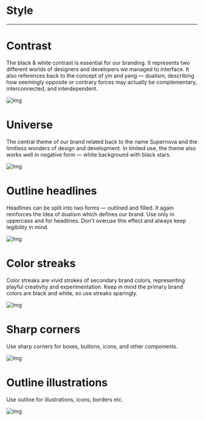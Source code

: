 
# Style

---

# Contrast

The black & white contrast is essential for our branding. It represents two different worlds of designers and developers we managed to interface. It also references back to the concept of yin and yang — dualism, describing how seemingly opposite or contrary forces may actually be complementary, interconnected, and interdependent.

![Img](https://studio-assets-dev.supernova.io/design-systems/460/eb6d900a-7a25-4f8e-8434-5178bf97218a.png?Expires=1974931200&Policy=eyJTdGF0ZW1lbnQiOlt7IlJlc291cmNlIjoiaHR0cHM6Ly9zdHVkaW8tYXNzZXRzLWRldi5zdXBlcm5vdmEuaW8vZGVzaWduLXN5c3RlbXMvNDYwL2ViNmQ5MDBhLTdhMjUtNGY4ZS04NDM0LTUxNzhiZjk3MjE4YS5wbmciLCJDb25kaXRpb24iOnsiRGF0ZUxlc3NUaGFuIjp7IkFXUzpFcG9jaFRpbWUiOjE5NzQ5MzEyMDB9fX1dfQ__&Signature=ajI5iCsA17FY6Qm729dZc3IiGGkjz36KQA89IPwrFBZsK9DW7aqqL9Yp93lI9RkHeyK9V7obSI1BUDHWG~U98zhB~d~OfnMbn5Bwt1ehSwuJS0uwGp3O-TaOWSrMOQRZJkAlmrsTorXCgob8A0F97GyfocGifr~lOOL8Z1ZX1nNLKqN7tX5WGZtHhgDid0jxwMIK-rm-jVPdosDgz0MiE-pcMgcp3oqkDx5KpQD0cuYazJvyTGp8V8o7KU0~eQPX~99QJXwXwvLvkiZHgQ9PnyDU5MfuKSWXy4hmETrEKCKT~4-z9ELcHxU2Vcy6bTCJIoJ21~eaivJN3Yy5sS7PLg__&Key-Pair-Id=APKAJGK34LCCAUR7N6LA)

# Universe

The central theme of our brand related back to the name Supernova and the limitless wonders of design and development. In limited use, the theme also works well in negative form — white background with black stars. 

![Img](https://studio-assets-dev.supernova.io/design-systems/460/66a18760-9881-4903-bc49-9df6510cff77.png?Expires=1974931200&Policy=eyJTdGF0ZW1lbnQiOlt7IlJlc291cmNlIjoiaHR0cHM6Ly9zdHVkaW8tYXNzZXRzLWRldi5zdXBlcm5vdmEuaW8vZGVzaWduLXN5c3RlbXMvNDYwLzY2YTE4NzYwLTk4ODEtNDkwMy1iYzQ5LTlkZjY1MTBjZmY3Ny5wbmciLCJDb25kaXRpb24iOnsiRGF0ZUxlc3NUaGFuIjp7IkFXUzpFcG9jaFRpbWUiOjE5NzQ5MzEyMDB9fX1dfQ__&Signature=j~PD8wry-Ns-8qyvnhhoAGiAx7N1YdzQSeb8bxARsm0JkyFQytkpOshcIoe4A1tBawCtkOzwAhUgonhYYJF5aemlqHG3C6whyvQUQq8EPCCLS1Wm7gReYGbHs709r~vSjEEYpt2AfQCguyd0EhEdzQcHd5r2dakJ8F-0NGgP0rVcU1lfKENY7jAS7ih5viSXBlbtreZBp9-Nh~vyzOfyh9KrGOEVRVF~pCZqy5lAFErDfjYPxT0Z7Y9errEw3HG2qeLz~vunvsglifE136jr7dAEm-58SuN4Dn26uva4Te5mlq~Vuy2yvO-DkaD0zBNo7tshkloMw4GCldqmMIrhSw__&Key-Pair-Id=APKAJGK34LCCAUR7N6LA)

# Outline headlines

Headlines can be split into two forms — outlined and filled. It again reinforces the idea of dualism which defines our brand. Use only in uppercase and for headlines. Don't overuse this effect and always keep legibility in mind.

![Img](https://studio-assets-dev.supernova.io/design-systems/460/20c14af8-355b-4e19-839d-362c59e058aa.png?Expires=1974931200&Policy=eyJTdGF0ZW1lbnQiOlt7IlJlc291cmNlIjoiaHR0cHM6Ly9zdHVkaW8tYXNzZXRzLWRldi5zdXBlcm5vdmEuaW8vZGVzaWduLXN5c3RlbXMvNDYwLzIwYzE0YWY4LTM1NWItNGUxOS04MzlkLTM2MmM1OWUwNThhYS5wbmciLCJDb25kaXRpb24iOnsiRGF0ZUxlc3NUaGFuIjp7IkFXUzpFcG9jaFRpbWUiOjE5NzQ5MzEyMDB9fX1dfQ__&Signature=CiwrcZdIehrmOoonkCzJbMbzL1kaZ1oVlz8AvMMJrc51YdivM2qI10uQezZS0q9zz3UMl3rWMJZ0k6Y~HIMUw7xPMvQZ2HoJTpDI2JMAJUciIk1zGxT3LluU-~tP8cvqc0dsbxiGWA5eZ6UrmybIOTUKJpStw9dTal3yv-WkfBg8~foiOneSsTDfX5UW8JVNvECb6BWstsxS-MbsozZdpIzNrEsFl-0l-iPrwdlljvu9mQ3ls~gQTw6qC99JVoq1tSUaE~olvYtTdn-JMiM-h5UT6FYMX8aY4Q8Ipra7t19fXuN6tofckN8f8EjxVUudGwJQjh-ijcsfwpO8iGxpcA__&Key-Pair-Id=APKAJGK34LCCAUR7N6LA)

# Color streaks

Color streaks are vivid strokes of secondary brand colors, representing playful creativity and experimentation. Keep in mind the primary brand colors are black and white, so use streaks sparingly. 

![Img](https://studio-assets-dev.supernova.io/design-systems/460/1029eb51-10b2-4649-847b-9cdbcf1639ae.png?Expires=1974931200&Policy=eyJTdGF0ZW1lbnQiOlt7IlJlc291cmNlIjoiaHR0cHM6Ly9zdHVkaW8tYXNzZXRzLWRldi5zdXBlcm5vdmEuaW8vZGVzaWduLXN5c3RlbXMvNDYwLzEwMjllYjUxLTEwYjItNDY0OS04NDdiLTljZGJjZjE2MzlhZS5wbmciLCJDb25kaXRpb24iOnsiRGF0ZUxlc3NUaGFuIjp7IkFXUzpFcG9jaFRpbWUiOjE5NzQ5MzEyMDB9fX1dfQ__&Signature=TGYXZYDcdlDNA8e4dwFIbr2mk~fpMyZ62HZclmc3RjK~lzfkXEIJD~RwoO-Z9toxsyCHsdQT5Od97djUwDqV7KyvYd9BqWHw7vH6g2K~habmJ907pvUlTryluYI~kP6bFnOxdf~bqVCbmhqT50muDt2DzCh0zmks6RtX2kIAz6vkcOd7OyI3rQvY-orrwSR0pU57r~JSDxYNw-5qHFxDaHsiNAN3FSE~OL4NeFNXyhB5TfOJ-vnu7vDshx5DuFs1SvnSaHgVs7~Yzhox-p9qfyK3i6s34TQK5K9w0f3AdKAAM5GtzAiVGscShcRnoY9bKOpv7JTvl2C2c5VujkFOiA__&Key-Pair-Id=APKAJGK34LCCAUR7N6LA)

# Sharp corners

Use sharp corners for boxes, buttons, icons, and other components.

![Img](https://studio-assets-dev.supernova.io/design-systems/460/8a94da41-df89-49ed-87a3-84c84cbbfb06.png?Expires=1974931200&Policy=eyJTdGF0ZW1lbnQiOlt7IlJlc291cmNlIjoiaHR0cHM6Ly9zdHVkaW8tYXNzZXRzLWRldi5zdXBlcm5vdmEuaW8vZGVzaWduLXN5c3RlbXMvNDYwLzhhOTRkYTQxLWRmODktNDllZC04N2EzLTg0Yzg0Y2JiZmIwNi5wbmciLCJDb25kaXRpb24iOnsiRGF0ZUxlc3NUaGFuIjp7IkFXUzpFcG9jaFRpbWUiOjE5NzQ5MzEyMDB9fX1dfQ__&Signature=ce7Bgu9-xfheUMuX7ae5vam3ps4G18EsNVTAnlOEewSWdlBW8Y248tKgCj~ZM~7kVuUGx1A90aDQIMYwlDlLYV~4hdgiRTQaWWwnrMdwrx-YKfrmfSVG6yTNWe6JXD9dkl1Z5iyfA80bPyLIVaLyn5bAiY14wcgzCADeeRnklqFy26k~5fpZGzl9rQI5SMKhSAzwfMsrxEa1Mh~UFkBoE1ROHt9oSm--sFLAh7u~wjZUIuNyoyXVsvJDolNHwm2xy7S4prm~ZcIssf3ifM4iIGYte5IKberd8A8-lhqdTAwweTF74oN-jxWcc~b6zfliFXTcyb9w90gmuxNq413pDw__&Key-Pair-Id=APKAJGK34LCCAUR7N6LA)

# Outline illustrations

Use outline for illustrations, icons, borders etc.

![Img](https://studio-assets-dev.supernova.io/design-systems/460/cc55cc0c-1b24-48c5-a93c-2d3715ff1189.png?Expires=1974931200&Policy=eyJTdGF0ZW1lbnQiOlt7IlJlc291cmNlIjoiaHR0cHM6Ly9zdHVkaW8tYXNzZXRzLWRldi5zdXBlcm5vdmEuaW8vZGVzaWduLXN5c3RlbXMvNDYwL2NjNTVjYzBjLTFiMjQtNDhjNS1hOTNjLTJkMzcxNWZmMTE4OS5wbmciLCJDb25kaXRpb24iOnsiRGF0ZUxlc3NUaGFuIjp7IkFXUzpFcG9jaFRpbWUiOjE5NzQ5MzEyMDB9fX1dfQ__&Signature=eQ1ADNHMvAzG3UCpnPBHiOkxm4E0rBot9TJmFpiofVnuk0y4k~XpMUvOSwo~rwLf7dYV8QuHrxgG0D1LdiiWQdV4x~XpEWHCs7v~O4jfrR3772J3LDYUtzAiKZM4ePijPUANhaK~pg~nxsLzDifH9XOAztJSPdAAc4kLHqzfM0oUAzOPVys6yYy-4oCbXQvMdGkMybcVoZBfdaA~0sP0vI4LejlixOpC6cO0PfjC3rAXZtjG-oe99WoMkht8a9powgjcNvT21ahWK0txpJ7nDx56cyfpc6xUUqPIKUawej88iIDc~V9ZW~fPbhVuTk6KTufahsvWPM2i1mSjgKrgbg__&Key-Pair-Id=APKAJGK34LCCAUR7N6LA)